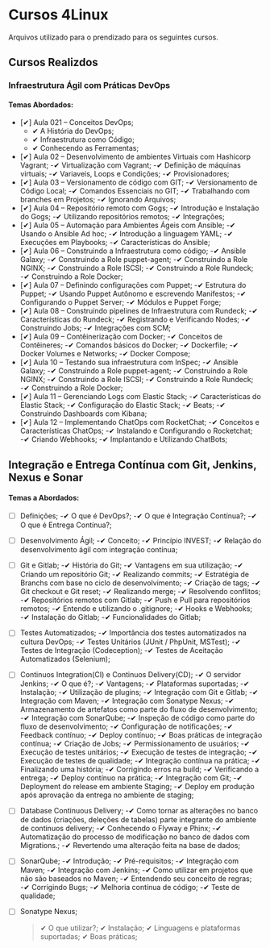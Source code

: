 # Cursos 4Linux
Arquivos utilizado para o prendizado para os seguintes cursos.

## Cursos Realizdos
### Infraestrutura Ágil com Práticas DevOps    
#### Temas Abordados:
- [✔] Aula 021 – Conceitos DevOps;
    - ✔ A História do DevOps;
    - ✔ Infraestrutura como Código;
    - ✔ Conhecendo as Ferramentas;
- [✔] Aula 02 – Desenvolvimento de ambientes Virtuais com Hashicorp Vagrant;
    -✔ Virtualização com Vagrant;
    -✔ Definição de máquinas virtuais;
    -✔ Variaveis, Loops e Condições;
    -✔ Provisionadores;
- [✔] Aula 03 – Versionamento de código com GIT;
    -✔ Versionamento de Código Local;
    -✔ Comandos Essenciais no GIT;
    -✔ Trabalhando com branches em Projetos;
    -✔ Ignorando Arquivos;
- [✔] Aula 04 – Repositório remoto com Gogs;
    -✔ Introdução e Instalação do Gogs;
    -✔ Utilizando repositórios remotos;
    -✔ Integrações;
- [✔] Aula 05 – Automação para Ambientes Ágeis com Ansible;
    -✔ Usando o Ansible Ad hoc;
    -✔ Introdução a linguagem YAML;
    -✔ Execuções em Playbooks;
    -✔ Características do Ansible;
- [✔] Aula 06 – Construindo a Infraestrutura como código;
    -✔ Ansible Galaxy;
    -✔ Construindo a Role puppet-agent;
    -✔ Construindo a Role NGINX;
    -✔ Construindo a Role ISCSI;
    -✔ Construindo a Role Rundeck;
    -✔ Construindo a Role Docker;
- [✔] Aula 07 – Definindo configurações com Puppet;
    -✔ Estrutura do Puppet;
    -✔ Usando Puppet Autônomo e escrevendo Manifestos;
    -✔ Configurando o Puppet Server;
    -✔ Módulos e Puppet Forge;
- [✔] Aula 08 – Construindo pipelines de Infraestrutura com Rundeck;
    -✔ Características do Rundeck;
    -✔ Registrando e Verificando Nodes;
    -✔ Construindo Jobs;
    -✔ Integrações com SCM;
- [✔] Aula 09 – Contêinerização com Docker;
    -✔ Conceitos de Contêineres;
    -✔ Comandos básicos do Docker;
    -✔ Dockerfile;
    -✔ Docker Volumes e Networks;
    -✔ Docker Compose;
- [✔] Aula 10 – Testando sua infraestrutura com InSpec;
    -✔ Ansible Galaxy;
    -✔ Construindo a Role puppet-agent;
    -✔ Construindo a Role NGINX;
    -✔ Construindo a Role ISCSI;
    -✔ Construindo a Role Rundeck;
    -✔ Construindo a Role Docker;
- [✔] Aula 11 – Gerenciando Logs com Elastic Stack;
    -✔ Características do Elastic Stack;
    -✔ Configuração do Elastic Stack;
    -✔ Beats;
    -✔ Construindo Dashboards com Kibana;
- [✔] Aula 12 – Implementando ChatOps com RocketChat;
    -✔ Conceitos e Características ChatOps;
    -✔ Instalando e Configurando o Rocketchat;
    -✔ Criando Webhooks;
    -✔ Implantando e Utilizando ChatBots;

## Integração e Entrega Contínua com Git, Jenkins, Nexus e Sonar
#### Temas a Abordados:
- [ ] Definições;
    -✔ O que é DevOps?;
    -✔ O que é Integração Contínua?;
    -✔ O que é Entrega Contínua?;

- [ ] Desenvolvimento Ágil;
    -✔ Conceito;
    -✔ Princípio INVEST;
    -✔ Relação do desenvolvimento ágil com integração contínua;

- [ ] Git e Gitlab;
    -✔ História do Git;
    -✔ Vantagens em sua utilização;
    -✔ Criando um repositório Git;
    -✔ Realizando commits;
    -✔ Estratégia de Branchs com base no ciclo de desenvolvimento;
    -✔ Criação de tags;
    -✔ Git checkout e Git reset;
    -✔ Realizando merge;
    -✔ Resolvendo conflitos;
    -✔ Repositórios remotos com Gitlab;
    -✔ Push e Pull para repositórios remotos;
    -✔ Entendo e utilizando o .gitignore;
    -✔ Hooks e Webhooks;
    -✔ Instalação do Gitlab;
    -✔ Funcionalidades do Gitlab;

- [ ] Testes Automatizados;
    -✔ Importância dos testes automatizados na cultura DevOps;
    -✔ Testes Unitários (JUnit / PhpUnit, MSTest);
    -✔ Testes de Integração (Codeception);
    -✔ Testes de Aceitação Automatizados (Selenium);

- [ ] Continuos Integration(CI) e Continuos Delivery(CD);
    -✔ O servidor Jenkins;
    -✔ O que é?;
    -✔ Vantagens;
    -✔ Plataformas suportadas;
    -✔ Instalação;
    -✔ Utilização de plugins;
    -✔ Integração com Git e Gitlab;
    -✔ Integração com Maven;
    -✔ Integração com Sonatype Nexus;
    -✔ Armazenamento de artefatos como parte do fluxo de desenvolvimento;
    -✔ Integração com SonarQube;
    -✔ Inspeção de código como parte do fluxo de desenvolvimento;
    -✔ Configuração de notificações;
    -✔ Feedback contínuo;
    -✔ Deploy contínuo;
    -✔ Boas práticas de integração contínua;
    -✔ Criação de Jobs;
    -✔ Permissionamento de usuários;
    -✔ Execução de testes unitários;
    -✔ Execução de testes de integração;
    -✔ Execução de testes de qualidade;
    -✔ Integração contínua na prática;
    -✔ Finalizando uma história;
    -✔ Corrigindo erros na build;
    -✔ Verificando a entrega;
    -✔ Deploy contínuo na prática;
    -✔ Integração com Git;
    -✔ Deployment do release em ambiente Staging;
    -✔ Deploy em produção após aprovação da entrega no ambiente de staging;

- [ ] Database Continuous Delivery;
    -✔ Como tornar as alterações no banco de dados (criações, deleções de tabelas) parte integrante do ambiente de continuos delivery;
    -✔ Conhecendo o Flyway e Phinx;
    -✔ Automatização do processo de modificação no banco de dados com Migrations.;
    -✔ Revertendo uma alteração feita na base de dados;

- [ ] SonarQube;
    -✔ Introdução;
    -✔ Pré-requisitos;
    -✔ Integração com Maven;
    -✔ Integração com Jenkins;
    -✔ Como utilizar em projetos que não são baseados no Maven;
    -✔ Entendendo seu conceito de regras;
    -✔ Corrigindo Bugs;
    -✔ Melhoria contínua de código;
    -✔ Teste de qualidade;

- [ ] Sonatype Nexus;
    >✔ O que utilizar?;
    >✔ Instalação;
    >✔ Linguagens e plataformas suportadas;
    >✔ Boas práticas;